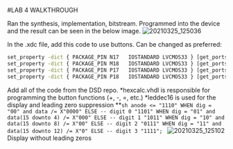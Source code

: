 #LAB 4 WALKTHROUGH

Ran the synthesis, implementation, bitstream. Programmed into the device and the result can be seen in the below image.
![20210325_125036](https://user-images.githubusercontent.com/32800667/112512067-6aee0b80-8d69-11eb-924f-4b8edc71d84b.jpg)

In the .xdc file, add this code to use buttons. Can be changed as preferred:
```sh
set_property -dict { PACKAGE_PIN N17   IOSTANDARD LVCMOS33 } [get_ports { bt_clr }]; #IO_L9P_T1_DQS_14 Sch=btnc
set_property -dict { PACKAGE_PIN M18   IOSTANDARD LVCMOS33 } [get_ports { bt_plus }]; #IO_L4N_T0_D05_14 Sch=btnu
set_property -dict { PACKAGE_PIN P17   IOSTANDARD LVCMOS33 } [get_ports { bt_eq }]; #IO_L12P_T1_MRCC_14 Sch=btnl
set_property -dict { PACKAGE_PIN P18   IOSTANDARD LVCMOS33 } [get_ports { bt_sub }]; #IO_L9N_T1_DQS_D13_14 Sch=btnd
```

Add all of the code from the DSD repo.
*hexcalc.vhdl is responsible for programming the button functions (+, -, =, etc.)
*leddec16 is used for the display and leading zero suppression
**```sh anode <= "1110" WHEN dig = "00" and data /= X"0000" ELSE -- digit 0
	         "1101" WHEN dig = "01" and data(15 downto 4) /= X"000" ELSE -- digit 1
	         "1011" WHEN dig = "10" and data(15 downto 8) /= X"00" ELSE -- digit 2
	         "0111" WHEN dig = "11" and data(15 downto 12) /= X"0" ELSE -- digit 3
	         "1111"; ```
   ![20210325_125102](https://user-images.githubusercontent.com/32800667/112513608-e3a19780-8d6a-11eb-9d65-eca46de57bc0.jpg)
Display without leading zeros
